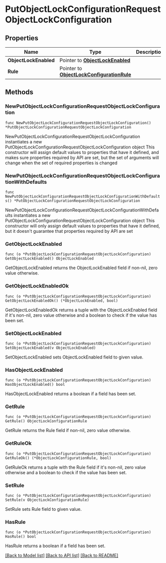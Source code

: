 # PutObjectLockConfigurationRequestObjectLockConfiguration

## Properties

Name | Type | Description | Notes
------------ | ------------- | ------------- | -------------
**ObjectLockEnabled** | Pointer to [**ObjectLockEnabled**](ObjectLockEnabled.md) |  | [optional] 
**Rule** | Pointer to [**ObjectLockConfigurationRule**](ObjectLockConfigurationRule.md) |  | [optional] 

## Methods

### NewPutObjectLockConfigurationRequestObjectLockConfiguration

`func NewPutObjectLockConfigurationRequestObjectLockConfiguration() *PutObjectLockConfigurationRequestObjectLockConfiguration`

NewPutObjectLockConfigurationRequestObjectLockConfiguration instantiates a new PutObjectLockConfigurationRequestObjectLockConfiguration object
This constructor will assign default values to properties that have it defined,
and makes sure properties required by API are set, but the set of arguments
will change when the set of required properties is changed

### NewPutObjectLockConfigurationRequestObjectLockConfigurationWithDefaults

`func NewPutObjectLockConfigurationRequestObjectLockConfigurationWithDefaults() *PutObjectLockConfigurationRequestObjectLockConfiguration`

NewPutObjectLockConfigurationRequestObjectLockConfigurationWithDefaults instantiates a new PutObjectLockConfigurationRequestObjectLockConfiguration object
This constructor will only assign default values to properties that have it defined,
but it doesn't guarantee that properties required by API are set

### GetObjectLockEnabled

`func (o *PutObjectLockConfigurationRequestObjectLockConfiguration) GetObjectLockEnabled() ObjectLockEnabled`

GetObjectLockEnabled returns the ObjectLockEnabled field if non-nil, zero value otherwise.

### GetObjectLockEnabledOk

`func (o *PutObjectLockConfigurationRequestObjectLockConfiguration) GetObjectLockEnabledOk() (*ObjectLockEnabled, bool)`

GetObjectLockEnabledOk returns a tuple with the ObjectLockEnabled field if it's non-nil, zero value otherwise
and a boolean to check if the value has been set.

### SetObjectLockEnabled

`func (o *PutObjectLockConfigurationRequestObjectLockConfiguration) SetObjectLockEnabled(v ObjectLockEnabled)`

SetObjectLockEnabled sets ObjectLockEnabled field to given value.

### HasObjectLockEnabled

`func (o *PutObjectLockConfigurationRequestObjectLockConfiguration) HasObjectLockEnabled() bool`

HasObjectLockEnabled returns a boolean if a field has been set.

### GetRule

`func (o *PutObjectLockConfigurationRequestObjectLockConfiguration) GetRule() ObjectLockConfigurationRule`

GetRule returns the Rule field if non-nil, zero value otherwise.

### GetRuleOk

`func (o *PutObjectLockConfigurationRequestObjectLockConfiguration) GetRuleOk() (*ObjectLockConfigurationRule, bool)`

GetRuleOk returns a tuple with the Rule field if it's non-nil, zero value otherwise
and a boolean to check if the value has been set.

### SetRule

`func (o *PutObjectLockConfigurationRequestObjectLockConfiguration) SetRule(v ObjectLockConfigurationRule)`

SetRule sets Rule field to given value.

### HasRule

`func (o *PutObjectLockConfigurationRequestObjectLockConfiguration) HasRule() bool`

HasRule returns a boolean if a field has been set.


[[Back to Model list]](../README.md#documentation-for-models) [[Back to API list]](../README.md#documentation-for-api-endpoints) [[Back to README]](../README.md)


